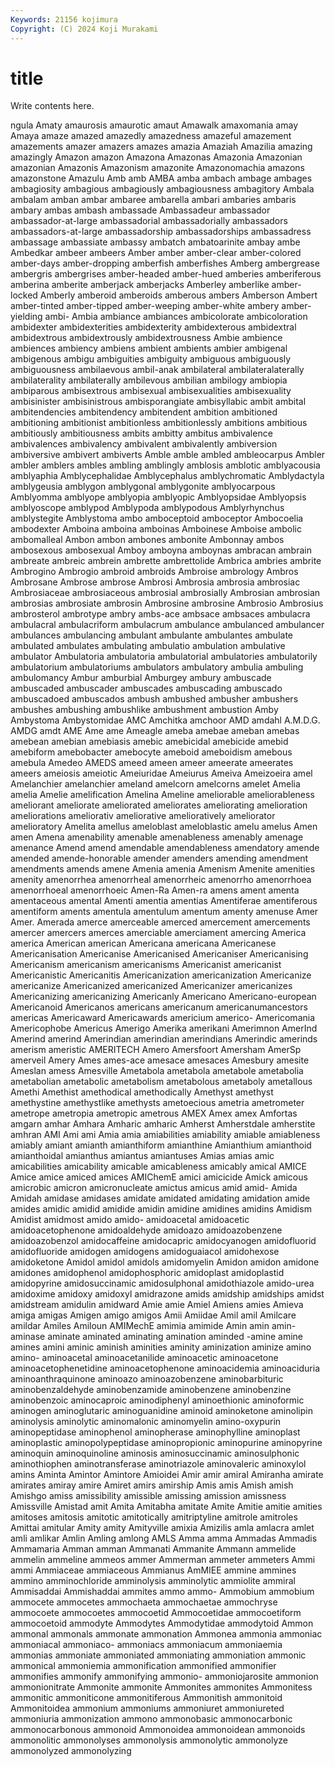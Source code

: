 ```yaml
---
Keywords: 21156 kojimura
Copyright: (C) 2024 Koji Murakami
---
```


# title

Write contents here.



ngula Amaty amaurosis amaurotic amaut Amawalk amaxomania amay Amaya
amaze amazed amazedly amazedness amazeful amazement amazements amazer amazers amazes
amazia Amaziah Amazilia amazing amazingly Amazon amazon Amazona Amazonas Amazonia
Amazonian amazonian Amazonis Amazonism amazonite Amazonomachia amazons amazonstone Amazulu Amb
amb AMBA amba ambach ambage ambages ambagiosity ambagious ambagiously ambagiousness
ambagitory Ambala ambalam amban ambar ambaree ambarella ambari ambaries ambaris
ambary ambas ambash ambassade Ambassadeur ambassador ambassador-at-large ambassadorial ambassadorially ambassadors
ambassadors-at-large ambassadorship ambassadorships ambassadress ambassage ambassiate ambassy ambatch ambatoarinite ambay
ambe Ambedkar ambeer ambeers Amber amber amber-clear amber-colored amber-days amber-dropping
amberfish amberfishes Amberg ambergrease ambergris ambergrises amber-headed amber-hued amberies amberiferous
amberina amberite amberjack amberjacks Amberley amberlike amber-locked Amberly amberoid amberoids
amberous ambers Amberson Ambert amber-tinted amber-tipped amber-weeping amber-white ambery amber-yielding
ambi- Ambia ambiance ambiances ambicolorate ambicoloration ambidexter ambidexterities ambidexterity ambidexterous
ambidextral ambidextrous ambidextrously ambidextrousness Ambie ambience ambiences ambiency ambiens ambient
ambients ambier ambigenal ambigenous ambigu ambiguities ambiguity ambiguous ambiguously ambiguousness
ambilaevous ambil-anak ambilateral ambilateralaterally ambilaterality ambilaterally ambilevous ambilian ambilogy ambiopia
ambiparous ambisextrous ambisexual ambisexualities ambisexuality ambisinister ambisinistrous ambisporangiate ambisyllabic ambit
ambital ambitendencies ambitendency ambitendent ambition ambitioned ambitioning ambitionist ambitionless ambitionlessly
ambitions ambitious ambitiously ambitiousness ambits ambitty ambitus ambivalence ambivalences ambivalency
ambivalent ambivalently ambiversion ambiversive ambivert ambiverts Amble amble ambled ambleocarpus
Ambler ambler amblers ambles ambling amblingly amblosis amblotic amblyacousia amblyaphia
Amblycephalidae Amblycephalus amblychromatic Amblydactyla amblygeusia amblygon amblygonal amblygonite amblyocarpous Amblyomma
amblyope amblyopia amblyopic Amblyopsidae Amblyopsis amblyoscope amblypod Amblypoda amblypodous Amblyrhynchus
amblystegite Amblystoma ambo amboceptoid amboceptor Ambocoelia ambodexter Amboina amboina amboinas
Amboinese Amboise ambolic ambomalleal Ambon ambon ambones ambonite Ambonnay ambos
ambosexous ambosexual Amboy amboyna amboynas ambracan ambrain ambreate ambreic ambrein
ambrette ambrettolide Ambrica ambries ambrite Ambrogino Ambrogio ambroid ambroids Ambroise
ambrology Ambros Ambrosane Ambrose ambrose Ambrosi Ambrosia ambrosia ambrosiac Ambrosiaceae
ambrosiaceous ambrosial ambrosially Ambrosian ambrosian ambrosias ambrosiate ambrosin Ambrosine ambrosine
Ambrosio Ambrosius ambrosterol ambrotype ambry ambs-ace ambsace ambsaces ambulacra ambulacral
ambulacriform ambulacrum ambulance ambulanced ambulancer ambulances ambulancing ambulant ambulante ambulantes
ambulate ambulated ambulates ambulating ambulatio ambulation ambulative ambulator Ambulatoria ambulatoria
ambulatorial ambulatories ambulatorily ambulatorium ambulatoriums ambulators ambulatory ambulia ambuling ambulomancy
Ambur amburbial Amburgey ambury ambuscade ambuscaded ambuscader ambuscades ambuscading ambuscado
ambuscadoed ambuscados ambush ambushed ambusher ambushers ambushes ambushing ambushlike ambushment
ambustion Amby Ambystoma Ambystomidae AMC Amchitka amchoor AMD amdahl A.M.D.G.
AMDG amdt AME Ame ame Ameagle ameba amebae ameban amebas
amebean amebian amebiasis amebic amebicidal amebicide amebid amebiform amebobacter amebocyte
ameboid ameboidism amebous amebula Amedeo AMEDS ameed ameen ameer ameerate
ameerates ameers ameiosis ameiotic Ameiuridae Ameiurus Ameiva Ameizoeira amel Amelanchier
amelanchier ameland amelcorn amelcorns amelet Amelia amelia Amelie amelification Amelina
Ameline ameliorable ameliorableness ameliorant ameliorate ameliorated ameliorates ameliorating amelioration ameliorations
ameliorativ ameliorative amelioratively ameliorator amelioratory Amelita amellus ameloblast ameloblastic amelu
amelus Amen amen Amena amenability amenable amenableness amenably amenage amenance
Amend amend amendable amendableness amendatory amende amended amende-honorable amender amenders
amending amendment amendments amends amene Amenia amenia Amenism Amenite amenities
amenity amenorrhea amenorrheal amenorrheic amenorrho amenorrhoea amenorrhoeal amenorrhoeic Amen-Ra Amen-ra
amens ament amenta amentaceous amental Amenti amentia amentias Amentiferae amentiferous
amentiform aments amentula amentulum amentum amenty amenuse Amer Amer. Amerada
amerce amerceable amerced amercement amercements amercer amercers amerces amerciable amerciament
amercing America america American american Americana americana Americanese Americanisation Americanise
Americanised Americaniser Americanising Americanism americanism americanisms Americanist americanist Americanistic Americanitis
Americanization americanization Americanize americanize Americanized americanized Americanizer americanizes Americanizing americanizing
Americanly Americano Americano-european Americanoid Americanos americans americanum americanumancestors americas Americaward
Americawards americium americo- Americomania Americophobe Americus Amerigo Amerika amerikani Amerimnon
AmerInd Amerind amerind Amerindian amerindian amerindians Amerindic amerinds amerism ameristic
AMERITECH Amero Amersfoort Amersham AmerSp amerveil Amery Ames ames-ace amesace
amesaces Amesbury amesite Ameslan amess Amesville Ametabola ametabola ametabole ametabolia
ametabolian ametabolic ametabolism ametabolous ametaboly ametallous Amethi Amethist amethodical amethodically
Amethyst amethyst amethystine amethystlike amethysts ametoecious ametria ametrometer ametrope ametropia
ametropic ametrous AMEX Amex amex Amfortas amgarn amhar Amhara Amharic
amharic Amherst Amherstdale amherstite amhran AMI Ami ami Amia amia
amiabilities amiability amiable amiableness amiably amiant amianth amianthiform amianthine Amianthium
amianthoid amianthoidal amianthus amiantus amiantuses Amias amias amic amicabilities amicability
amicable amicableness amicably amical AMICE Amice amice amiced amices AMIChemE
amici amicicide Amick amicous amicrobic amicron amicronucleate amictus amicus amid
amid- Amida Amidah amidase amidases amidate amidated amidating amidation amide
amides amidic amidid amidide amidin amidine amidines amidins Amidism Amidist
amidmost amido amido- amidoacetal amidoacetic amidoacetophenone amidoaldehyde amidoazo amidoazobenzene amidoazobenzol
amidocaffeine amidocapric amidocyanogen amidofluorid amidofluoride amidogen amidogens amidoguaiacol amidohexose amidoketone
Amidol amidol amidols amidomyelin Amidon amidon amidone amidones amidophenol amidophosphoric
amidoplast amidoplastid amidopyrine amidosuccinamic amidosulphonal amidothiazole amido-urea amidoxime amidoxy amidoxyl
amidrazone amids amidship amidships amidst amidstream amidulin amidward Amie amie
Amiel Amiens amies Amieva amiga amigas Amigen amigo amigos Amii
Amiidae Amil amil Amilcare amildar Amiles Amiloun AMIMechE amimia amimide
Amin amin amin- aminase aminate aminated aminating amination aminded -amine
amine amines amini aminic aminish aminities aminity aminization aminize amino
amino- aminoacetal aminoacetanilide aminoacetic aminoacetone aminoacetophenetidine aminoacetophenone aminoacidemia aminoaciduria aminoanthraquinone
aminoazo aminoazobenzene aminobarbituric aminobenzaldehyde aminobenzamide aminobenzene aminobenzine aminobenzoic aminocaproic aminodiphenyl
aminoethionic aminoformic aminogen aminoglutaric aminoguanidine aminoid aminoketone aminolipin aminolysis aminolytic
aminomalonic aminomyelin amino-oxypurin aminopeptidase aminophenol aminopherase aminophylline aminoplast aminoplastic aminopolypeptidase
aminopropionic aminopurine aminopyrine aminoquin aminoquinoline aminosis aminosuccinamic aminosulphonic aminothiophen aminotransferase
aminotriazole aminovaleric aminoxylol amins Aminta Amintor Amintore Amioidei Amir amir
amiral Amiranha amirate amirates amiray amire Amiret amirs amirship Amis
amis Amish amish Amishgo amiss amissibility amissible amissing amission amissness
Amissville Amistad amit Amita Amitabha amitate Amite Amitie amitie amities
amitoses amitosis amitotic amitotically amitriptyline amitrole amitroles Amittai amitular Amity
amity Amityville amixia Amizilis amla amlacra amlet amli amlikar Amlin
Amling amlong AMLS Amma amma Ammadas Ammadis Ammamaria Amman amman
Ammanati Ammanite Ammann ammelide ammelin ammeline ammeos ammer Ammerman ammeter
ammeters Ammi ammi Ammiaceae ammiaceous Ammianus AmMIEE ammine ammines ammino
amminochloride amminolysis amminolytic ammiolite ammiral Ammisaddai Ammishaddai ammites ammo ammo-
Ammobium ammobium ammocete ammocetes ammochaeta ammochaetae ammochryse ammocoete ammocoetes ammocoetid
Ammocoetidae ammocoetiform ammocoetoid ammodyte Ammodytes Ammodytidae ammodytoid Ammon ammonal ammonals
ammonate ammonation Ammonea ammonia ammoniac ammoniacal ammoniaco- ammoniacs ammoniacum ammoniaemia
ammonias ammoniate ammoniated ammoniating ammoniation ammonic ammonical ammoniemia ammonification ammonified
ammonifier ammonifies ammonify ammonifying ammonio- ammoniojarosite ammonion ammonionitrate Ammonite ammonite
Ammonites ammonites Ammonitess ammonitic ammoniticone ammonitiferous Ammonitish ammonitoid Ammonitoidea ammonium
ammoniums ammoniuret ammoniureted ammoniuria ammonization ammono ammonobasic ammonocarbonic ammonocarbonous ammonoid
Ammonoidea ammonoidean ammonoids ammonolitic ammonolyses ammonolysis ammonolytic ammonolyze ammonolyzed ammonolyzing
